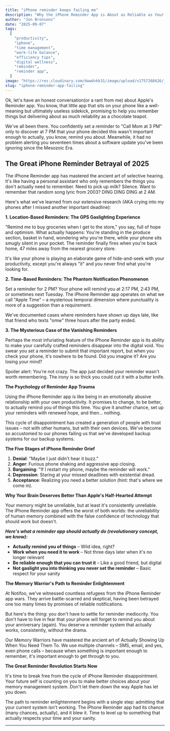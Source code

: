 ```yaml
---
title: "iPhone reminder keeps failing me"
description: "Why the iPhone Reminder App is About as Reliable as Your Memory (Spoiler: That's Not Good)"
author: "Jon Bronsons"
date: "2025-09-07"
tags:
  [
    "productivity",
    "iphone",
    "time management",
    "work-life balance",
    "efficiency tips",
    "digital wellness",
    "reminder",
    "reminder app",
  ]
image: "https://res.cloudinary.com/dwwdvkk31/image/upload/v1757268426/jema/reminder-app-sad2_rama4t.jpg"
slug: "iphone-reminder-app-failing"
---
```


Ok, let's have an honest conversation(or a rant from me) about Apple's Reminder app. You know, that little app that sits on your phone like a well-meaning but ultimately useless sidekick, promising to help you remember things but delivering about as much reliability as a chocolate teapot.

We've all been there. You confidently set a reminder to "Call Mom at 3 PM" only to discover at 7 PM that your phone decided this wasn't important enough to actually, you know, remind you about. Meanwhile, it had no problem alerting you seventeen times about a software update you've been ignoring since the Mesozoic Era.

## The Great iPhone Reminder Betrayal of 2025

The iPhone Reminder app has mastered the ancient art of selective hearing. It's like having a personal assistant who only remembers the things you don't actually need to remember. Need to pick up milk? Silence. Want to remember that random song lyric from 2003? DING DING DING at 2 AM.

Here's what we've learned from our extensive research (AKA crying into my phones after I missed another important deadline):

**1. Location-Based Reminders: The GPS Gaslighting Experience**

"Remind me to buy groceries when I get to the store," you say, full of hope and optimism. What actually happens: You're standing in the produce section, basket in hand, wondering why you're there, while your phone sits smugly silent in your pocket. The reminder finally fires when you're back home, 47 miles away from the nearest grocery store.

It's like your phone is playing an elaborate game of hide-and-seek with your productivity, except you're always "it" and you never find what you're looking for.

**2. Time-Based Reminders: The Phantom Notification Phenomenon**

Set a reminder for 2 PM? Your phone will remind you at 2:17 PM, 2:43 PM, or sometimes next Tuesday. The iPhone Reminder app operates on what we call "Apple Time" – a mysterious temporal dimension where punctuality is more of a suggestion than a requirement.

We've documented cases where reminders have shown up days late, like that friend who texts "omw" three hours after the party ended.

**3. The Mysterious Case of the Vanishing Reminders**

Perhaps the most infuriating feature of the iPhone Reminder app is its ability to make your carefully crafted reminders disappear into the digital void. You swear you set a reminder to submit that important report, but when you check your phone, it's nowhere to be found. Did you imagine it? Are you losing your mind?

Spoiler alert: You're not crazy. The app just decided your reminder wasn't worth remembering. The irony is so thick you could cut it with a butter knife.

**The Psychology of Reminder App Trauma**

Using the iPhone Reminder app is like being in an emotionally abusive relationship with your own productivity. It promises to change, to be better, to actually remind you of things this time. You give it another chance, set up your reminders with renewed hope, and then... nothing.

This cycle of disappointment has created a generation of people with trust issues – not with other humans, but with their own devices. We've become so accustomed to our phones failing us that we've developed backup systems for our backup systems.

**The Five Stages of iPhone Reminder Grief**

1. **Denial**: "Maybe I just didn't hear it buzz."
2. **Anger**: Furious phone shaking and aggressive app closing.
3. **Bargaining**: "If I restart my phone, maybe the reminder will work."
4. **Depression**: Staring at your missed deadlines with existential dread.
5. **Acceptance**: Realizing you need a better solution (hint: that's where we come in).

**Why Your Brain Deserves Better Than Apple's Half-Hearted Attempt**

Your memory might be unreliable, but at least it's consistently unreliable. The iPhone Reminder app offers the worst of both worlds: the unreliability of human memory combined with the false confidence of technology that should work but doesn't.

**_Here's what a reminder app should actually do (revolutionary concept, we know):_**

- **Actually remind you of things** – Wild idea, right?
- **Work when you need it to work** – Not three days later when it's no longer relevant
- **Be reliable enough that you can trust it** – Like a good friend, but digital
- **Not gaslight you into thinking you never set the reminder** – Basic respect for your sanity

**The Memory Warrior's Path to Reminder Enlightenment**

At Notifoo, we've witnessed countless refugees from the iPhone Reminder app wars. They arrive battle-scarred and skeptical, having been betrayed one too many times by promises of reliable notifications.

But here's the thing: you don't have to settle for reminder mediocrity. You don't have to live in fear that your phone will forget to remind you about your anniversary (again). You deserve a reminder system that actually works, consistently, without the drama.

Our Memory Warriors have mastered the ancient art of Actually Showing Up When You Need Them To. We use multiple channels – SMS, email, and yes, even phone calls – because when something is important enough to remember, it's important enough to get through to you.

**The Great Reminder Revolution Starts Now**

It's time to break free from the cycle of iPhone Reminder disappointment. Your future self is counting on you to make better choices about your memory management system. Don't let them down the way Apple has let you down.

The path to reminder enlightenment begins with a single step: admitting that your current system isn't working. The iPhone Reminder app had its chance (many chances, actually), and it blew it. Time to level up to something that actually respects your time and your sanity.

---

<!-- **Ready to stop being disappointed by your own phone? Join thousands of reformed iPhone Reminder app survivors who've discovered the ancient art of Actually Getting Reminded When They Need To Be. Your memory might be unreliable, but your reminder system doesn't have to be.** -->
